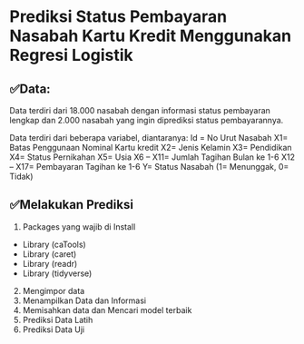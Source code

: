 # Prediksi Status Pembayaran Nasabah Kartu Kredit Menggunakan Regresi Logistik

## ✅Data:
Data terdiri dari 18.000 nasabah dengan informasi status pembayaran lengkap dan 2.000 nasabah yang ingin diprediksi status pembayarannya.

Data terdiri dari beberapa variabel, diantaranya:
Id = No Urut Nasabah
X1= Batas Penggunaan Nominal Kartu kredit
X2= Jenis Kelamin
X3= Pendidikan
X4= Status Pernikahan
X5= Usia
X6 – X11= Jumlah Tagihan Bulan ke 1-6
X12 – X17= Pembayaran Tagihan ke 1-6
Y= Status Nasabah (1= Menunggak, 0= Tidak)

## ✅Melakukan Prediksi

1.	Packages yang wajib di Install
-	Library (caTools)
-	Library (caret)
-	Library (readr)
-	Library (tidyverse)
  
2.	Mengimpor data
3.	Menampilkan Data dan Informasi
4.	Memisahkan data dan Mencari model terbaik
5.	Prediksi Data Latih
6.	Prediksi Data Uji

